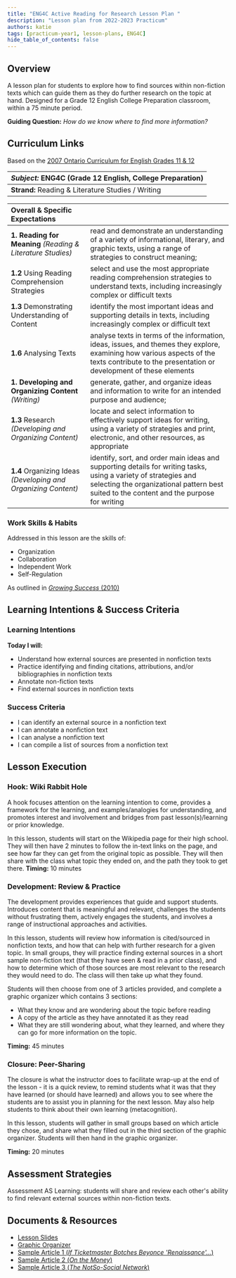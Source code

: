 ```yaml
---
title: "ENG4C Active Reading for Research Lesson Plan "
description: "Lesson plan from 2022-2023 Practicum"
authors: katie
tags: [practicum-year1, lesson-plans, ENG4C]
hide_table_of_contents: false
---
```


## Overview
A lesson plan for students to explore how to find sources within non-fiction texts which can guide them as they do further research on the topic at hand. Designed for a Grade 12 English College Preparation classroom, within a 75 minute period. 
<!--truncate-->

**Guiding Question:** *How do we know where to find more information?*

## Curriculum Links
Based on the [2007 Ontario Curriculum for English Grades 11 & 12](https://www.edu.gov.on.ca/eng/curriculum/secondary/english1112currb.pdf)

|*Subject:* ENG4C (Grade 12 English, College Preparation)| 
|:--|
|**Strand:** Reading & Literature Studies / Writing|

| Overall & Specific Expectations| |
|:--|:--|
|**1. Reading for Meaning** *(Reading & Literature Studies)*|read and demonstrate an understanding of a variety of informational, literary, and graphic texts, using a range of strategies to construct meaning;|
|**1.2** Using Reading Comprehension Strategies|select and use the most appropriate reading comprehension strategies to understand texts, including increasingly complex or difficult texts|
|**1.3** Demonstrating Understanding of Content|identify the most important ideas and supporting details in texts, including increasingly complex or difficult text|
|**1.6** Analysing Texts|analyse texts in terms of the information, ideas, issues, and themes they explore, examining how various aspects of the texts contribute to the presentation or development of these elements|
|**1. Developing and Organizing Content** *(Writing)*|generate, gather, and organize ideas and information to write for an intended purpose and audience;|
|**1.3** Research *(Developing and Organizing Content)*|locate and select information to effectively support ideas for writing, using a variety of strategies and print, electronic, and other resources, as appropriate|
|**1.4** Organizing Ideas *(Developing and Organizing Content)*|identify, sort, and order main ideas and supporting details for writing tasks, using a variety of strategies and selecting the organizational pattern best suited to the content and the purpose for writing|

### Work Skills & Habits
Addressed in this lesson are the skills of:
- Organization
- Collaboration
- Independent Work
- Self-Regulation

As outlined in [*Growing Success* (2010)](https://www.edu.gov.on.ca/eng/policyfunding/growsuccess.pdf)

## Learning Intentions & Success Criteria
### Learning Intentions 
**Today I will:**
 - Understand how external sources are presented in nonfiction texts
-   Practice identifying and finding citations, attributions, and/or bibliographies in nonfiction texts
-   Annotate non-fiction texts
-   Find external sources in nonfiction texts
### Success Criteria 
- I can identify an external source in a nonfiction text
- I can annotate a nonfiction text
- I can analyse a nonfiction text
- I can compile a list of sources from a nonfiction text

## Lesson Execution
### Hook: Wiki Rabbit Hole
A hook focuses attention on the learning intention to come, provides a framework for the learning, and examples/analogies for understanding, and promotes interest and involvement and bridges from past lesson(s)/learning or prior knowledge.

In this lesson, students will start on the Wikipedia page for their high school. They will then have 2 minutes to follow the in-text links on the page, and see how far they can get from the original topic as possible. They will then share with the class what topic they ended on, and the path they took to get there. 
**Timing:** 10 minutes

### Development: Review & Practice
The development provides experiences that guide and support students. Introduces content that is meaningful and relevant, challenges the students without frustrating them, actively engages the students, and involves a range of instructional approaches and activities. 

In this lesson, students will review how information is cited/sourced in nonfiction texts, and how that can help with further research for a given topic. In small groups, they will practice finding external sources in a short sample non-fiction text (that they have seen & read in a prior class), and how to determine which of those sources are most relevant to the research they would need to do. The class will then take up what they found. 

Students will then choose from one of 3 articles provided, and complete a graphic organizer which contains 3 sections: 
- What they know and are wondering about the topic before reading
- A copy of the article as they have annotated it as they read
- What they are still wondering about, what they learned, and where they can go for more information on the topic.

**Timing:** 45 minutes

### Closure: Peer-Sharing
The closure is what the instructor does to facilitate wrap-up at the end of the lesson - it is a quick review, to remind students what it was that they have learned (or should have learned) and allows you to see where the students are to assist you in planning for the next lesson. May also help students to think about their own learning (metacognition).

In this lesson, students will gather in small groups based on which article they chose, and share what they filled out in the third section of the graphic organizer. Students will then hand in the graphic organizer. 

**Timing:** 20 minutes

## Assessment Strategies
Assessment AS Learning: students will share and review each other's ability to find relevant external sources within non-fiction texts.

## Documents & Resources
- [Lesson Slides](/ENG4C_ResearchLP_Slides.pdf)
- [Graphic Organizer](/ENG4C_ResearchLP_Organizer.pdf)
- [Sample Article 1 (*If Ticketmaster Botches Beyonce 'Renaissance'...*)](/ENG4C_ResearchLP_Article1.pdf)
- [Sample Article 2 (*On the Money*)](/ENG4C_ResearchLP_Article2.pdf)
- [Sample Article 3 (*The NotSo-Social Network*)](/ENG4C_ResearchLP_Article3.pdf)
